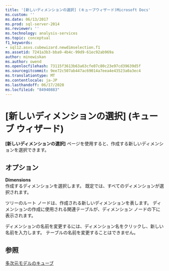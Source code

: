 ```yaml
---
title: '[新しいディメンションの選択] (キューブウィザード)Microsoft Docs'
ms.custom: ''
ms.date: 06/13/2017
ms.prod: sql-server-2014
ms.reviewer: ''
ms.technology: analysis-services
ms.topic: conceptual
f1_keywords:
- sql12.asvs.cubewizard.newdimselection.f1
ms.assetid: 7241a3b3-bba9-4b4c-99d9-61ec92ab969a
author: minewiskan
ms.author: owend
ms.openlocfilehash: 73115f3613b63a63cfe07c80c23e97cd39639d5f
ms.sourcegitcommit: 9ee72c507ab447ac69014a7eea4e43523a0a3ec4
ms.translationtype: MT
ms.contentlocale: ja-JP
ms.lasthandoff: 06/17/2020
ms.locfileid: "84940883"
---
```

# <a name="select-new-dimensions-cube-wizard"></a>[新しいディメンションの選択] (キューブ ウィザード)
  **[新しいディメンションの選択]** ページを使用すると、作成する新しいディメンションを選択できます。  
  
## <a name="options"></a>オプション  
 **Dimensions**  
 作成するディメンションを選択します。 既定では、すべてのディメンションが選択されます。  
  
 ツリーのルート ノードは、作成される新しいディメンションを表します。 ディメンションの作成に使用される関連テーブルが、ディメンション ノードの下に表示されます。  
  
 ディメンションの名前を変更するには、ディメンション名をクリックし、新しい名前を入力します。 テーブルの名前を変更することはできません。  
  
## <a name="see-also"></a>参照  
 [多次元モデルのキューブ](multidimensional-models/cubes-in-multidimensional-models.md)  
  
  

